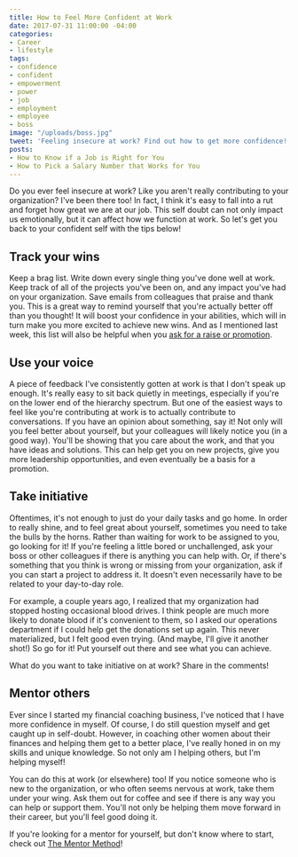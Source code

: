 ```yaml
---
title: How to Feel More Confident at Work
date: 2017-07-31 11:00:00 -04:00
categories:
- Career
- lifestyle
tags:
- confidence
- confident
- empowerment
- power
- job
- employment
- employee
- boss
image: "/uploads/boss.jpg"
tweet: 'Feeling insecure at work? Find out how to get more confidence! #boss #career'
posts:
- How to Know if a Job is Right for You
- How to Pick a Salary Number that Works for You
---
```


Do you ever feel insecure at work? Like you aren't really contributing to your organization? I've been there too! In fact, I think it's easy to fall into a rut and forget how great we are at our job. This self doubt can not only impact us emotionally, but it can affect how we function at work. So let's get you back to your confident self with the tips below!

## Track your wins

Keep a brag list. Write down every single thing you've done well at work. Keep track of all of the projects you've been on, and any impact you've had on your organization. Save emails from colleagues that praise and thank you. This is a great way to remind yourself that you're actually better off than you thought! It will boost your confidence in your abilities, which will in turn make you more excited to achieve new wins. And as I mentioned last week, this list will also be helpful when you [ask for a raise or promotion](www.maggiegermano.com/blog/how-to-ask-for-a-raise/).

## Use your voice

A piece of feedback I've consistently gotten at work is that I don't speak up enough. It's really easy to sit back quietly in meetings, especially if you're on the lower end of the hierarchy spectrum. But one of the easiest ways to feel like you're contributing at work is to actually contribute to conversations. If you have an opinion about something, say it! Not only will you feel better about yourself, but your colleagues will likely notice you (in a good way). You'll be showing that you care about the work, and that you have ideas and solutions. This can help get you on new projects, give you more leadership opportunities, and even eventually be a basis for a promotion.

## Take initiative

Oftentimes, it's not enough to just do your daily tasks and go home. In order to really shine, and to feel great about yourself, sometimes you need to take the bulls by the horns. Rather than waiting for work to be assigned to you, go looking for it! If you're feeling a little bored or unchallenged, ask your boss or other colleagues if there is anything you can help with. Or, if there's something that you think is wrong or missing from your organization, ask if you can start a project to address it. It doesn't even necessarily have to be related to your day-to-day role. 

For example, a couple years ago, I realized that my organization had stopped hosting occasional blood drives. I think people are much more likely to donate blood if it's convenient to them, so I asked our operations department if I could help get the donations set up again. This never materialized, but I felt good even trying. (And maybe, I'll give it another shot!) So go for it! Put yourself out there and see what you can achieve.

What do you want to take initiative on at work? Share in the comments!

## Mentor others

Ever since I started my financial coaching business, I've noticed that I have more confidence in myself. Of course, I do still question myself and get caught up in self-doubt. However, in coaching other women about their finances and helping them get to a better place, I've really honed in on my skills and unique knowledge. So not only am I helping others, but I'm helping myself!

You can do this at work (or elsewhere) too! If you notice someone who is new to the organization, or who often seems nervous at work, take them under your wing. Ask them out for coffee and see if there is any way you can help or support them. You'll not only be helping them move forward in their career, but you'll feel good doing it.

If you're looking for a mentor for yourself, but don't know where to start, check out [The Mentor Method](http://www.thementormethod.com/)!
